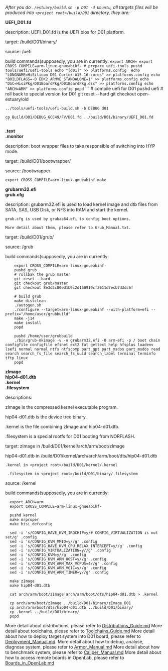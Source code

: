 
*After you do `./estuary/build.sh -p D01 -d Ubuntu`, all targets files will be produced into `<project root>/build/D01` directory, they are:*

**UEFI_D01.fd** 

description: UEFI_D01.fd is the UEFI bios for D01 platform.

target: <project root>/build/D01/binary/

source: <project root>/uefi

build commands(supposedly, you are in <project root> currently:
    ```
    export ARCH=
    export CROSS_COMPILE=arm-linux-gnueabihf-
    # prepare uefi-tools
    pushd tools/uefi/uefi-tools
    echo "[d01]" >> platforms.config 
    echo "LONGNAME=HiSilicon D01 Cortex-A15 16-cores" >> platforms.config
    echo "BUILDFLAGS=-D EDK2_ARMVE_STANDALONE=1" >> platforms.config
    echo "DSC=HisiPkg/D01BoardPkg/D01BoardPkg.dsc" >> platforms.config
    echo "ARCH=ARM" >> platforms.config
    popd
    ```
    ```
    # compile uefi for D01
    pushd uefi
    # roll back to special version for D01
    git reset --hard
    git checkout open-estuary/old
    
    ../tools/uefi-tools/uefi-build.sh -b DEBUG d01
    
    cp Build/D01/DEBUG_GCC49/FV/D01.fd ../build/D01/binary/UEFI_D01.fd
    ```
**.text**<br>
**.monitor**

description: boot wrapper files to take responsible of switching into HYP mode.

target: <project root>/build/D01/bootwrapper/

source: <project root>/bootwrapper

  `export CROSS_COMPILE=arm-linux-gnueabihf-make`   
   
   
**grubarm32.efi**<br>
**grub.cfg**

description:
    grubarm32.efi is used to load kernel image and dtb files from SATA, SAS, USB Disk, or NFS into RAM and start the kernel.
    
    grub.cfg is used by grubaa64.efi to config boot options.
    
    More detail about them, please refer to Grub_Manual.txt.
    
target: <project root>/build/D01/grub/

source: <project root>/grub

build commands(supposedly, you are in <project root> currently:
```
    export CROSS_COMPILE=arm-linux-gnueabihf-
    pushd grub
    # rollbak the grub master
    git reset --hard
    git checkout grub/master
    git checkout 8e3d2c80ed1b9c2d150910cf3611d7ecb7d3dc6f

    # build grub
    make distclean
    ./autogen.sh
    ./configure --target=arm-linux-gnueabihf --with-platform=efi --prefix="/home/user/grubbuild"
    make -j14 
    make install
    popd

    pushd /home/user/grubbuild
    ./bin/grub-mkimage -v -o grubarm32.efi -O arm-efi -p / boot chain configfile configfile efinet ext2 fat gettext help hfsplus loadenv lsefi normal normal ntfs ntfscomp part_gpt part_msdos part_msdos read search search_fs_file search_fs_uuid search_label terminal terminfo tftp linux
    popd
```
    
**zImage**<br>
**hip04-d01.dtb**<br>
**.kernel**<br>
**.filesystem**

descriptions:

  zImage is the compressed kernel executable program.
    
   hip04-d01.dtb is the device tree binary.
   
   .kernel is the file combining zImage and hip04-d01.dtb.
   
   .filesystem is a special rootfs for D01 booting from NORFLASH.
   
target: zImage in <project root>/build/D01/kernel/arch/arm/boot/zImage

hip04-d01.dtb in <project root>/build/D01/kernel/arch/arch/arm/boot/dts/hip04-d01.dtb
        
    .kernel in <project root>/build/D01/kernel/.kernel
        
     .filesystem in <project root>/build/D01/binary/.filesystem
        
source: <project root>/kernel

build commands(supposedly, you are in <project root> currently:
  ```
    export ARCH=arm
    export CROSS_COMPILE=arm-linux-gnueabihf-

    pushd kernel
    make mrproper
    make hisi_defconfig
    
    sed -i 's/CONFIG_HAVE_KVM_IRQCHIP=y/# CONFIG_VIRTUALIZATION is not set/g' .config
    sed -i 's/CONFIG_KVM_MMIO=y//g' .config
    sed -i 's/CONFIG_HAVE_KVM_CPU_RELAX_INTERCEPT=y//g' .config
    sed -i 's/CONFIG_VIRTUALIZATION=y//g' .config
    sed -i 's/CONFIG_KVM=y//g' .config
    sed -i 's/CONFIG_KVM_ARM_HOST=y//g' .config
    sed -i 's/CONFIG_KVM_ARM_MAX_VCPUS=4//g' .config
    sed -i 's/CONFIG_KVM_ARM_VGIC=y//g' .config
    sed -i 's/CONFIG_KVM_ARM_TIMER=y//g' .config
    
    make zImage
    make hip04-d01.dtb

    cat arch/arm/boot/zImage arch/arm/boot/dts/hip04-d01.dtb > .kernel

    cp arch/arm/boot/zImage ../build/D01/binary/zImage_D01
    cp arch/arm/boot/dts/hip04-d01.dtb ../build/D01/binary/
    cp .kernel ../build/D01/binary/
    popd
  ```
  
  
  
More detail about distributions, please refer to [Distributions_Guide.md](//github.com/open-estuary/estuary/blob/master/doc/Distributions_Guide.md.4All)
More detail about toolchains, please refer to [Toolchains_Guide.md](https://github.com/open-estuary/estuary/blob/master/doc/Toolchains_Guide.md.4All)
More detail about how to deploy target system into D01 board, please refer to [Deployment_Manual.md](https://github.com/open-estuary/estuary/blob/master/doc/Deploy_Manual.md.4D01).
More detail about how to debug, analyse, diagnose system, please refer to [Armor_Manual.md](https://github.com/open-estuary/estuary/blob/master/doc/Armor_Manual.md.4All)
More detail about how to benchmark system, please refer to [Caliper_Manual.md](https://github.com/open-estuary/estuary/blob/master/doc/Caliper_Manual.md.4All)
More detail about how to access remote boards in OpenLab, please refer to [Boards_in_OpenLab.md](http://open-estuary.org/accessing-boards-in-open-lab/)
